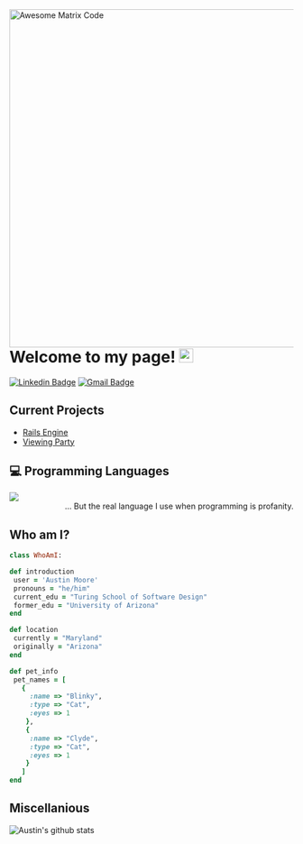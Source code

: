 <img src = 'https://media.giphy.com/media/wwg1suUiTbCY8H8vIA/giphy-downsized-large.gif' width="600" height="600" alt = 'Awesome Matrix Code' align='right'/>
<h1>Welcome to my page! <img src="https://media.giphy.com/media/hvRJCLFzcasrR4ia7z/giphy.gif" width="25px">  </h1> 

[![Linkedin Badge](https://img.shields.io/badge/-AustinMoore-blue?style=flat-square&logo=Linkedin&logoColor=white&link=https://www.linkedin.com/in/austin-c-moore)](https://www.linkedin.com/in/austin-c-moore/) [![Gmail Badge](https://img.shields.io/badge/-AustinChristianMoore@gmail.com-c14438?style=flat-square&logo=Gmail&logoColor=white&link=mailto:asterp04@gmail.com)](mailto:austinchristianmoore@gmail.com)

## Current Projects
* [Rails Engine](https://github.com/AustinCMoore/rails-engine)
* [Viewing Party](https://github.com/AustinCMoore/viewing_party_lite)

## :computer: Programming Languages
<img src = "https://github-readme-stats.vercel.app/api/top-langs/?username=AustinCMoore&layout=compact">
<div style="text-align: right">... But the real language I use when programming is profanity. </div>

 ## Who am I?
 ```ruby
 class WhoAmI:
 
 def introduction
  user = 'Austin Moore'
  pronouns = "he/him"
  current_edu = "Turing School of Software Design"
  former_edu = "University of Arizona"
 end
 
 def location
  currently = "Maryland"
  originally = "Arizona"	
 end

 def pet_info
  pet_names = [ 
    { 
      :name => "Blinky", 
      :type => "Cat", 
      :eyes => 1 
     }, 
     { 
      :name => "Clyde", 
      :type => "Cat", 
      :eyes => 1 
     } 
    ]
 end	
 ```

## Miscellanious
![Austin's github stats](https://github-readme-stats.vercel.app/api?username=AustinCMoore&show_icons=true&hide=[%22issues%22])

